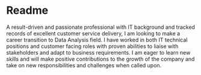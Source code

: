 # Readme
A result-driven and passionate professional with IT background and tracked records of excellent 
customer service delivery, I am looking to make a career transition to Data Analysis field. I have worked 
in both IT technical positions and customer facing roles with proven abilities to liaise with stakeholders 
and adapt to business requirements. I am eager to learn new skills and will make positive contributions 
to the growth of the company and take on new responsibilities and challenges when called upon.
